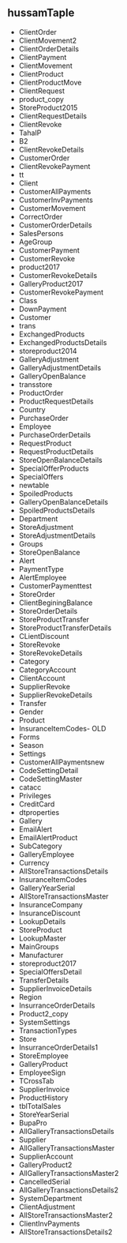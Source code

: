 ## hussamTaple
- ClientOrder
- ClientMovement2
- ClientOrderDetails
- ClientPayment
- ClientMovement
- ClientProduct
- ClientProductMove
- ClientRequest
- product_copy
- StoreProduct2015
- ClientRequestDetails
- ClientRevoke
- TahaIP
- B2
- ClientRevokeDetails
- CustomerOrder
- ClientRevokePayment
- tt
- Client
- CustomerAllPayments
- CustomerInvPayments
- CustomerMovement
- CorrectOrder
- CustomerOrderDetails
- SalesPersons
- AgeGroup
- CustomerPayment
- CustomerRevoke
- product2017
- CustomerRevokeDetails
- GalleryProduct2017
- CustomerRevokePayment
- Class
- DownPayment
- Customer
- trans
- ExchangedProducts
- ExchangedProductsDetails
- storeproduct2014
- GalleryAdjustment
- GalleryAdjustmentDetails
- GalleryOpenBalance
- transstore
- ProductOrder
- ProductRequestDetails
- Country
- PurchaseOrder
- Employee
- PurchaseOrderDetails
- RequestProduct
- RequestProductDetails
- StoreOpenBalanceDetails
- SpecialOfferProducts
- SpecialOffers
- newtable
- SpoiledProducts
- GalleryOpenBalanceDetails
- SpoiledProductsDetails
- Department
- StoreAdjustment
- StoreAdjustmentDetails
- Groups
- StoreOpenBalance
- Alert
- PaymentType
- AlertEmployee
- CustomerPaymenttest
- StoreOrder
- ClientBeginingBalance
- StoreOrderDetails
- StoreProductTransfer
- StoreProductTransferDetails
- CLientDiscount
- StoreRevoke
- StoreRevokeDetails
- Category
- CategoryAccount
- ClientAccount
- SupplierRevoke
- SupplierRevokeDetails
- Transfer
- Gender
- Product
- InsuranceItemCodes- OLD
- Forms
- Season
- Settings
- CustomerAllPaymentsnew
- CodeSettingDetail
- CodeSettingMaster
- catacc
- Privileges
- CreditCard
- dtproperties
- Gallery
- EmailAlert
- EmailAlertProduct
- SubCategory
- GalleryEmployee
- Currency
- AllStoreTransactionsDetails
- InsuranceItemCodes
- GalleryYearSerial
- AllStoreTransactionsMaster
- InsuranceCompany
- InsuranceDiscount
- LookupDetails
- StoreProduct
- LookupMaster
- MainGroups
- Manufacturer
- storeproduct2017
- SpecialOffersDetail
- TransferDetails
- SupplierInvoiceDetails
- Region
- InsurranceOrderDetails
- Product2_copy
- SystemSettings
- TransactionTypes
- Store
- InsurranceOrderDetails1
- StoreEmployee
- GalleryProduct
- EmployeeSign
- TCrossTab
- SupplierInvoice
- ProductHistory
- tblTotalSales
- StoreYearSerial
- BupaPro
- AllGalleryTransactionsDetails
- Supplier
- AllGalleryTransactionsMaster
- SupplierAccount
- GalleryProduct2
- AllGalleryTransactionsMaster2
- CancelledSerial
- AllGalleryTransactionsDetails2
- SystemDepartment
- ClientAdjustment
- AllStoreTransactionsMaster2
- ClientInvPayments
- AllStoreTransactionsDetails2
